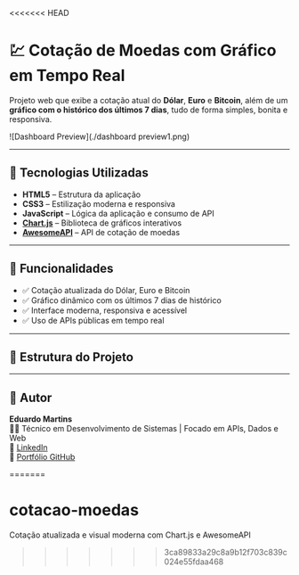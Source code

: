 <<<<<<< HEAD
# 💹 Cotação de Moedas com Gráfico em Tempo Real

Projeto web que exibe a cotação atual do **Dólar**, **Euro** e **Bitcoin**, além de um **gráfico com o histórico dos últimos 7 dias**, tudo de forma simples, bonita e responsiva.

![Dashboard Preview](./dashboard preview1.png)

---

## 🚀 Tecnologias Utilizadas

- **HTML5** – Estrutura da aplicação  
- **CSS3** – Estilização moderna e responsiva  
- **JavaScript** – Lógica da aplicação e consumo de API  
- **[Chart.js](https://www.chartjs.org/)** – Biblioteca de gráficos interativos  
- **[AwesomeAPI](https://docs.awesomeapi.com.br/)** – API de cotação de moedas

---

## 📸 Funcionalidades

- ✅ Cotação atualizada do Dólar, Euro e Bitcoin  
- ✅ Gráfico dinâmico com os últimos 7 dias de histórico  
- ✅ Interface moderna, responsiva e acessível  
- ✅ Uso de APIs públicas em tempo real

---

## 📁 Estrutura do Projeto


---

## 🧠 Autor

**Eduardo Martins**  
👨‍💻 Técnico em Desenvolvimento de Sistemas | Focado em APIs, Dados e Web  
🔗 [LinkedIn](https://www.linkedin.com/in/eduardo-martins-575521245)  
📁 [Portfólio GitHub](https://github.com/Eduuh007)


=======
# cotacao-moedas
Cotação atualizada e visual moderna com Chart.js e AwesomeAPI
>>>>>>> 3ca89833a29c8a9b12f703c839c024e55fdaa468

